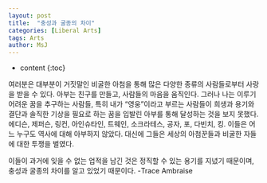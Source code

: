 ```yaml
---
layout: post
title:  "충성과 굴종의 차이"
categories: [Liberal Arts]
tags: Arts 
author: MsJ
---
```


* content
{:toc}

여러분은 대부분이 거짓말인 비굴한 아첨을 통해 많은 다양한 종류의 사람들로부터 사랑을 받을 수 있다. 아부는 친구를 만들고, 사람들의 마음을 움직인다. 그러나 나는 이루기 어려운 꿈을 추구하는 사람들, 특히 내가 “영웅”이라고 부르는 사람들이 희생과 용기와 결단과 솔직한 기상을 필요로 하는 꿈을 입발린 아부를 통해 달성하는 것을 보지 못했다. 에디슨, 제퍼슨, 링컨, 아인슈타인, 트웨인, 소크라테스, 공자, 포, 다빈치, 킹. 이들은 어느 누구도 역사에 대해 아부하지 않았다. 대신에 그들은 세상의 아첨꾼들과 비굴한 자들에 대한 투쟁을 벌였다.

이들이 과거에 잊을 수 없는 업적을 남긴 것은 정직할 수 있는 용기를 지녔기 때문이며, 충성과 굴종의 차이를 알고 있었기 때문이다. -Trace Ambraise
